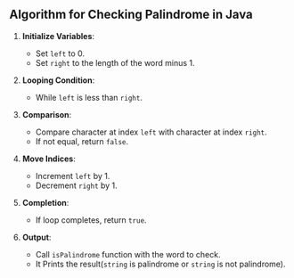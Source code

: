 ## Algorithm for Checking Palindrome in Java

1. **Initialize Variables**:

   - Set `left` to 0.
   - Set `right` to the length of the word minus 1.

2. **Looping Condition**:

   - While `left` is less than `right`.

3. **Comparison**:

   - Compare character at index `left` with character at index `right`.
   - If not equal, return `false`.

4. **Move Indices**:

   - Increment `left` by 1.
   - Decrement `right` by 1.

5. **Completion**:

   - If loop completes, return `true`.

6. **Output**:
   - Call `isPalindrome` function with the word to check.
   - It Prints the result(`string` is palindrome or `string` is not palindrome).
